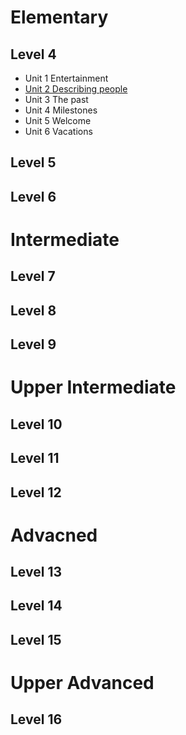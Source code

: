 
# Elementary

## Level 4
* Unit 1 Entertainment
* [Unit 2 Describing people](https://github.com/MingxiaGuo/English/blob/master/EF/4-2_Describing%20people.md)
* Unit 3 The past
* Unit 4 Milestones
* Unit 5 Welcome
* Unit 6 Vacations
  
## Level 5
## Level 6

# Intermediate
## Level 7
## Level 8
## Level 9



# Upper Intermediate
## Level 10
## Level 11
## Level 12

# Advacned
## Level 13
## Level 14
## Level 15

# Upper Advanced
## Level 16
  
